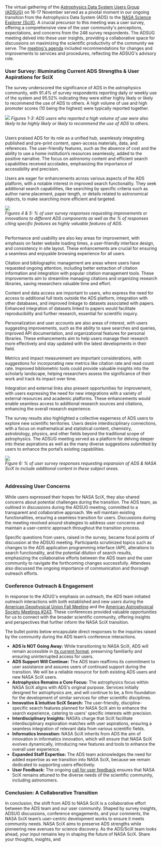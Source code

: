 The virtual gathering of the [Astrophysics Data System Users Group (ADSUG)](https://ui.adsabs.harvard.edu/about/adsug/) on 16-17 November served as a pivotal moment in our ongoing transition from the Astrophysics Data System (ADS) to the [NASA Science Explorer (SciX)](https://scixplorer.org/scixblog/scix). A crucial precursor to this meeting was a user survey, offering a comprehensive view of the user community's perceptions, expectations, and concerns from the 248 survey respondents. 
The ADSUG meeting delved into these user insights, providing a collaborative space for discussions on maximizing the scientific productivity of the community we serve. The [meeting's agenda](https://ui.adsabs.harvard.edu/about/adsug/past_meetings/2023-11-16-202311-program.html) included recommendations for changes and improvements to services and procedures, reflecting the ADSUG's advisory role.

### User Survey: Illuminating Current ADS Strengths & User Aspirations for SciX
The survey underscored the significance of ADS in the astrophysics community, with 91.4% of survey respondents reporting daily or weekly use of the system and 95.52% indicating they were either highly likely or likely to recommend the use of ADS to others. A high volume of use and high promoter scores (10 being the highest) were typically reported together. 

<div class="text-center">
    <img class="img-thumbnail" src="{{ site.baseurl }}/blog/images/blog_2024-02-26_surveyresponse_1.png" />
<em>Figures 1-3: ADS users who reported a high volume of use were also likely to be highly likely or likely to recommend the use of ADS to others. 
</em>
</div>
<br>

Users praised ADS for its role as a unified hub, seamlessly integrating published and pre-print content, open-access materials, data, and references. The user-friendly features, such as the absence of cost and the ability to use a home institution’s resources seamlessly, added to the positive narrative. The focus on astronomy content and efficient search capabilities received accolades, emphasizing the importance of accessibility and precision.

Users are eager for enhancements across various aspects of the ADS platform, with a notable interest in improved search functionality. They seek additional search capabilities, like searching by specific criteria such as author name placement, paper length, or details related to astronomical objects, to make searching more efficient and targeted.

<div class="text-center">
    <img class="img-thumbnail" src="{{ site.baseurl }}/blog/images/blog_2024-02-26_surveyresponse_2.png" />
<br>
<em>Figures 4 & 5: % of user survey responses requesting improvements or innovations to different ADS components as well as the % of responses citing specific features as highly valuable features of ADS.  
</em>
</div>
<br>

Performance and usability are also key areas for improvement, with emphasis on faster website loading times, a user-friendly interface design, and consistency in site layout. These enhancements are crucial for ensuring a seamless and enjoyable browsing experience for all users.

Citation and bibliographic management are areas where users have requested ongoing attention, including better extraction of citation information and integration with popular citation management tools. These improvements aim to streamline managing citations and organizing research libraries, saving researchers valuable time and effort.

Content and data access are important to users, who express the need for access to additional full texts outside the ADS platform, integration with other databases, and improved linkage to datasets associated with papers. Enhanced integration of datasets linked to papers would facilitate reproducibility and further research, essential for scientific inquiry.

Personalization and user accounts are also areas of interest, with users suggesting improvements, such as the ability to save searches and queries, improved API documentation, and organizational features for personal libraries. These enhancements aim to help users manage their research more effectively and stay updated with the latest developments in their field.

Metrics and impact measurement are important considerations, with suggestions for incorporating new metrics like citation rate and read count rate. Improved bibliometric tools could provide valuable insights into the scholarly landscape, helping researchers assess the significance of their work and track its impact over time.

Integration and external links also present opportunities for improvement, with users expressing the need for new integrations with a variety of external resources and academic platforms. These enhancements would enable seamless access to additional research sources and citations, enhancing the overall research experience.

The survey results also highlighted a collective eagerness of ADS users to explore new scientific territories. Users desire interdisciplinary connections, with a focus on mathematical and statistical content, chemistry, astrobiology, physics, and other fields beyond the traditional scope of astrophysics. The ADSUG meeting served as a platform for delving deeper into these aspirations as well as the many diverse suggestions submitted by users to enhance the portal’s existing capabilities. 

<div class="text-center">
    <img class="img-thumbnail" src="{{ site.baseurl }}/blog/images/blog_2024-02-26_surveyresponse_3.png" />
<br>
<em>Figure 6: % of user survey responses requesting expansion of ADS & NASA SciX to include additional content in these subject areas.  
</em>
</div>
<br>

### Addressing User Concerns
While users expressed their hopes for NASA SciX, they also shared concerns about potential challenges during the transition. The ADS team, as outlined in discussions during the ADSUG meeting, committed to a transparent and collaborative approach. We will maintain existing functionalities, ensuring a seamless transition for users. Discussions during the meeting revolved around strategies to address user concerns and maintain a user-centric approach throughout the transition process.

Specific questions from users, raised in the survey, became focal points of discussion at the ADSUG meeting. Participants scrutinized topics such as changes to the ADS application programming interface (API), alterations to search functionality, and the potential dilution of search results, emphasizing the collaborative efforts between the ADS team and the user community to navigate the forthcoming changes successfully. Attendees also discussed the ongoing importance of communication and thorough outreach efforts. 

### Conference Outreach & Engagement
In response to the ADUG's emphasis on outreach, the ADS team initiated outreach interactions with both established and new users during the [American Geophysical Union Fall Meeting](https://scixplorer.org/scixblog/AGUSciXLaunch) and the [American Astrophysical Society Meetings #243](https://scixplorer.org/scixblog/aas-2024). These conferences provided valuable opportunities for us to connect with the broader scientific community, offering insights and perspectives that further inform the NASA SciX transition.

The bullet points below encapsulate direct responses to the inquiries raised by the community during the ADS team’s conference interactions.

* **ADS Is NOT Going Away:** While transitioning to NASA SciX, ADS will remain accessible in [its current format](https://ui.adsabs.harvard.edu/), preserving familiarity and ensuring uninterrupted access for users.
* **ADS Support Will Continue:** The ADS team reaffirms its commitment to user assistance and assures users of continued support during the transition. We will be a reliable resource for both existing ADS users and new NASA SciX users.
* **Astrophysics Remains a Core Focus:** The astrophysics focus within NASA SciX aligns with ADS's original purpose. Services initially designed for astrophysics are, and will continue to be, a firm foundation for the development of similar services for other scientific disciplines.
* **Innovative & Intuitive SciX Search:** The user-friendly, discipline-specific search features planned for NASA SciX aim to enhance the search experience, catering to users' specific interests with precision.
* **Interdisciplinary Insights:** NASA’s charge that SciX facilitate interdisciplinary exploration matches with user aspirations, ensuring a seamless integration of relevant data from various scientific fields.
* **Informatics Innovation:** NASA SciX inherits from ADS the aim of innovation in informatics innovation, which will ensure that NASA SciX evolves dynamically, introducing new features and tools to enhance the overall user experience.
* **Expanded Staff Expertise:** The ADS team acknowledges the need for added expertise as we transition into NASA SciX, because we remain dedicated to supporting users effectively.
* **User Feedback:** The ongoing [call for user feedback](https://scixplorer.org/feedback/general?from=%2F) ensures that NASA SciX remains attuned to the diverse needs of the scientific community, including astronomers.

### Conclusion: A Collaborative Transition
In conclusion, the shift from ADS to NASA SciX is a collaborative effort between the ADS team and our user community. Shaped by survey insights, ADSUG discussions, conference engagements, and your comments, the NASA SciX team’s user-centric development works to ensure it meets community needs. NASA SciX aims to preserve ADS strengths while pioneering new avenues for science discovery. As the ADS/SciX team looks ahead, your input remains key in shaping the future of NASA SciX. Share your thoughts, insights, and 
